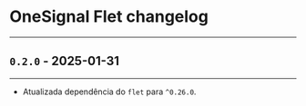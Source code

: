 # OneSignal Flet changelog
___

## `0.2.0` - 2025-01-31
___

- Atualizada dependência do `flet` para `^0.26.0`.